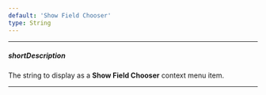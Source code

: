 ```yaml
---
default: 'Show Field Chooser'
type: String
---
```

---
##### shortDescription
The string to display as a **Show Field Chooser** context menu item.

---
